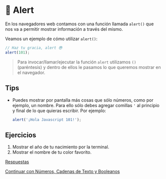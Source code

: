 # :mega: Alert

En los navegadores web contamos con una función llamada `alert()` que nos va a permitir mostrar información a través del mismo.

Veamos un ejemplo de cómo utilizar `alert()`:

```javascript
// Haz tu gracia, alert 😎
alert(101);
```

> Para invocar/llamar/ejecutar la función `alert` utilizamos `()` (paréntesis) y dentro de ellos le pasamos lo que queremos mostrar en el navegador.

## Tips

* Puedes mostrar por pantalla más cosas que sólo números, como por ejemplo, un nombre. Para ello sólo debes agregar comillas `'` al principio y final de lo que quieras escribir. Por ejemplo:

    ```javascript
    alert('¡Hola Javascript 101!');
    ```

## Ejercicios

1. Mostrar el año de tu nacimiento por la terminal.
1. Mostrar el nombre de tu color favorito.

[Respuestas](/respuestas/01.js)

[Continuar con Números, Cadenas de Texto y Booleanos](/ejercicios/conceptuales/02.md)
